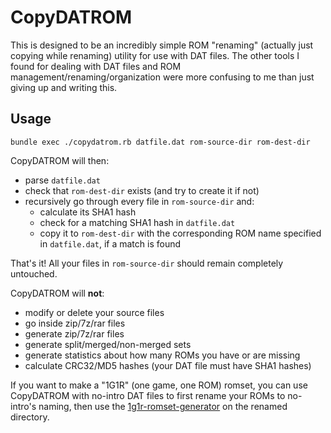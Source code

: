 # CopyDATROM

This is designed to be an incredibly simple ROM "renaming" (actually just copying while renaming) utility for use with DAT files. The other tools I found for dealing with DAT files and ROM management/renaming/organization were more confusing to me than just giving up and writing this.

## Usage

    bundle exec ./copydatrom.rb datfile.dat rom-source-dir rom-dest-dir

CopyDATROM will then:

 * parse `datfile.dat`
 * check that `rom-dest-dir` exists (and try to create it if not)
 * recursively go through every file in `rom-source-dir` and:
     * calculate its SHA1 hash
     * check for a matching SHA1 hash in `datfile.dat`
     * copy it to `rom-dest-dir` with the corresponding ROM name specified in `datfile.dat`, if a match is found

That's it! All your files in `rom-source-dir` should remain completely untouched.

CopyDATROM will **not**:

 * modify or delete your source files
 * go inside zip/7z/rar files
 * generate zip/7z/rar files
 * generate split/merged/non-merged sets
 * generate statistics about how many ROMs you have or are missing
 * calculate CRC32/MD5 hashes (your DAT file must have SHA1 hashes)

If you want to make a "1G1R" (one game, one ROM) romset, you can use CopyDATROM with no-intro DAT files to first rename your ROMs to no-intro's naming, then use the [1g1r-romset-generator](https://github.com/andrebrait/1g1r-romset-generator) on the renamed directory.

